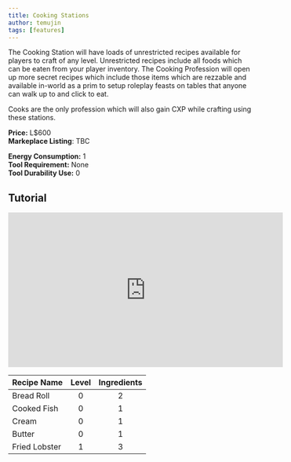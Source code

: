 ```yaml
---
title: Cooking Stations
author: temujin
tags: [features]
---
```

The Cooking Station will have loads of unrestricted recipes available for players to craft of any level. Unrestricted recipes include all foods which can be eaten from your player inventory. The Cooking Profession will open up more secret recipes which include those items which are rezzable and available in-world as a prim to setup roleplay feasts on tables that anyone can walk up to and click to eat. 


Cooks are the only profession which will also gain CXP while crafting using these stations.

**Price:** L$600<br>
**Markeplace Listing**: TBC<br>

**Energy Consumption:** 1<br>
**Tool Requirement:** None<br>
**Tool Durability Use:** 0

## Tutorial
<iframe width="560" height="315" src="https://www.youtube.com/embed/YZHZqPCDkyY" frameborder="0" allow="accelerometer; autoplay; encrypted-media; gyroscope; picture-in-picture" allowfullscreen></iframe>

| Recipe Name   | Level | Ingredients |
|:--------------|:-----:|:-----------:|
| Bread Roll    |   0   |     2       |
| Cooked Fish   |   0   |     1       |
| Cream         |   0   |     1       |
| Butter        |   0   |     1       |
| Fried Lobster |   1   |     3       |
